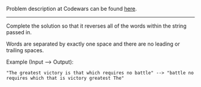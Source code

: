 Problem description at Codewars can be found
[here](https://www.codewars.com/kata/51c8991dee245d7ddf00000e/train/python).

-------------

Complete the solution so that it reverses all of the words within the string passed in.
<br>

Words are separated by exactly one space and there are no leading or trailing spaces.
<br>

Example (Input --> Output):
```
"The greatest victory is that which requires no battle" --> "battle no requires which that is victory greatest The"
```

